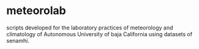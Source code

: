 # meteorolab
scripts developed for the laboratory practices of meteorology and climatology of Autonomous University of baja California using datasets of senamhi.
